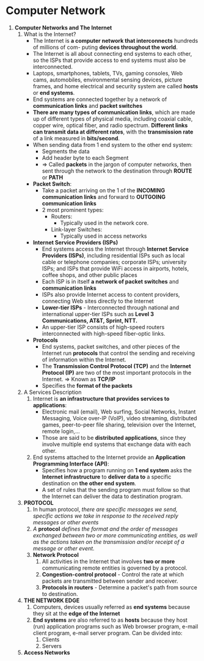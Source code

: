 # Computer Network

1. **Computer Networks and The Internet**
   1. What is the Internet?
      - The Internet is **a computer network that interconnects** hundreds of millions of com- puting **devices throughout the world**.
      - The Internet is all about connecting end systems to each other, so the ISPs that provide access to end systems must also be interconnected.
      - Laptops, smartphones, tablets, TVs, gaming consoles, Web cams, automobiles, environmental sensing devices, picture frames, and home electrical and security system are called **hosts** or **end systems**.
      - End systems are connected together by a network of **communication links** and **packet switches**
      - **There are many types of communication links**, which are made up of different types of physical media, including coaxial cable, copper wire, optical fiber, and radio spectrum. **Different links can transmit data at different rates**, with the **transmission rate** of a link measured in **bits/second**.
      - When sending data from 1 end system to the other end system:
        - Segments the data
        - Add header byte to each Segment
        - => Called **packets** in the jargon of computer networks, then sent through the network to the destination through **ROUTE** or **PATH**
      - **Packet Switch**:
        - Take a packet arriving on the 1 of the **INCOMING** **communication links** and forward to **OUTGOING communication links**
        - 2 most prominent types:
          - Routers:
            - Typically used in the network core.
          - Link-layer Switches:
            - Typically used in access networks
      - **Internet Service Providers (ISPs)**
        - End systems access the Internet through **Internet Service Providers (ISPs)**, including residential ISPs such as local cable or telephone companies; corporate ISPs; university ISPs; and ISPs that provide WiFi access in airports, hotels, coffee shops, and other public places
        - Each ISP is in itself **a network of packet switches** and **communication links**
        - ISPs also provide Internet access to content providers, connecting Web sites directly to the Internet
        - **Lower-tier ISPs** - Interconnected through national and international upper-tier ISPs such as **Level 3 Communications, AT&T, Sprint, NTT.**
        - An upper-tier ISP consists of high-speed routers interconnected with high-speed fiber-optic links.
      - **Protocols**
        - End systems, packet switches, and other pieces of the Internet run **protocols** that control the sending and receiving of information within the Internet.
        - The **Transmission Control Protocol (TCP)** and the **Internet Protocol (IP)** are two of the most important protocols in the Internet. => Known as **TCP/IP**
        - Specifies the **format of the packets**
   2. A Services Description
      1. Internet is **an infrastructure that provides services to applications**:
         - Electronic mail (email), Web surfing, Social Networks, Instant Messaging, Voice over-IP (VoIP), video streaming, distributed games, peer-to-peer file sharing, television over the Internet, remote login,...
         - Those are said to be **distributed applications**, since they involve multiple end systems that exchange data with each other.
      2. End systems attached to the Internet provide an **Application Programming Interface (API)**:
         - Specifies how a program running on **1 end system** asks the **Internet infrastructure** to **deliver data to** a specific destination on **the other end system**. 
         - A set of rules that the sending program must follow so that the Internet can deliver the data to destination program.
   3. **PROTOCOL**
      1. In human protocol, _there are specific messages we send, specific actions we take in response to the received reply messages or other events_ 
      2. *A* **protocol** *defines the format and the order of messages exchanged between two or more communicating entities, as well as the actions taken on the transmission and/or receipt of a message or other event.*
      3. **Network Protocol**
         1. All activities in the Internet that involves **two or more** communicating remote entities is governed by a protocol.
         2. **Congestion-control protocol** - Control the rate at which packets are transmitted between sender and receiver.
         3. **Protocols in routers** - Determine a packet's path from source to destination.
   4. **THE NETWORK EDGE**
      1. Computers, devices usually referred as **end systems** because they sit at the **edge of the Internet**
      2. **End systems** are also referred to as **hosts** because they host (run) application programs such as Web browser program, e-mail client program, e-mail server program. Can be divided into:
         1. Clients
         2. Servers
   5. **Access Networks**

